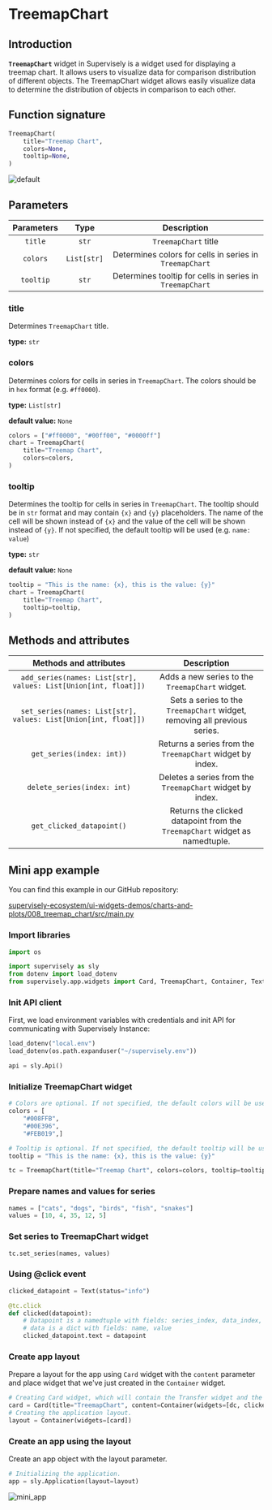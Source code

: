 # TreemapChart

## Introduction

**`TreemapChart`** widget in Supervisely is a widget used for displaying a treemap chart. It allows users to visualize data for comparison distribution of different objects. The TreemapChart widget allows easily visualize data to determine the distribution of objects in comparison to each other.

## Function signature

```python
TreemapChart(
    title="Treemap Chart",
    colors=None,
    tooltip=None,
)
```

![default](https://github-production-user-asset-6210df.s3.amazonaws.com/118521851/242254345-8fc4eccd-b04b-489a-89ee-4569de6a2624.png)

## Parameters

| Parameters |     Type    |                        Description                       |
| :--------: | :---------: | :------------------------------------------------------: |
|   `title`  |    `str`    |                   `TreemapChart` title                   |
|  `colors`  | `List[str]` |  Determines colors for cells in series in `TreemapChart` |
|  `tooltip` |    `str`    | Determines tooltip for cells in series in `TreemapChart` |

### title

Determines `TreemapChart` title.

**type:** `str`

### colors

Determines colors for cells in series in `TreemapChart`. The colors should be in `hex` format (e.g. `#ff0000`).

**type:** `List[str]`

**default value:** `None`

```python
colors = ["#ff0000", "#00ff00", "#0000ff"]
chart = TreemapChart(
    title="Treemap Chart",
    colors=colors,
)
```

### tooltip

Determines the tooltip for cells in series in `TreemapChart`. The tooltip should be in `str` format and may contain `{x}` and `{y}` placeholders. The name of the cell will be shown instead of `{x}` and the value of the cell will be shown instead of `{y}`. If not specified, the default tooltip will be used (e.g. `name: value`)

**type:** `str`

**default value:** `None`

```python
tooltip = "This is the name: {x}, this is the value: {y}"
chart = TreemapChart(
    title="Treemap Chart",
    tooltip=tooltip,
)
```

## Methods and attributes

|                      Methods and attributes                     |                                 Description                                 |
| :-------------------------------------------------------------: | :-------------------------------------------------------------------------: |
| `add_series(names: List[str], values: List[Union[int, float]])` |               Adds a new series to the `TreemapChart` widget.               |
| `set_series(names: List[str], values: List[Union[int, float]])` |  Sets a series to the `TreemapChart` widget, removing all previous series.  |
|                    `get_series(index: int))`                    |          Returns a series from the `TreemapChart` widget by index.          |
|                   `delete_series(index: int)`                   |          Deletes a series from the `TreemapChart` widget by index.          |
|                    `get_clicked_datapoint()`                    | Returns the clicked datapoint from the `TreemapChart` widget as namedtuple. |

## Mini app example

You can find this example in our GitHub repository:

[supervisely-ecosystem/ui-widgets-demos/charts-and-plots/008\_treemap\_chart/src/main.py](https://github.com/supervisely-ecosystem/ui-widgets-demos/blob/master/charts-and-plots/008\_treemap\_chart/src/main.py)

### Import libraries

```python
import os

import supervisely as sly
from dotenv import load_dotenv
from supervisely.app.widgets import Card, TreemapChart, Container, Text
```

### Init API client

First, we load environment variables with credentials and init API for communicating with Supervisely Instance:

```python
load_dotenv("local.env")
load_dotenv(os.path.expanduser("~/supervisely.env"))

api = sly.Api()
```

### Initialize TreemapChart widget

```python
# Colors are optional. If not specified, the default colors will be used.
colors = [
    "#008FFB",
    "#00E396",
    "#FEB019",]

# Tooltip is optional. If not specified, the default tooltip will be used.
tooltip = "This is the name: {x}, this is the value: {y}"

tc = TreemapChart(title="Treemap Chart", colors=colors, tooltip=tooltip)
```

### Prepare names and values for series

```python
names = ["cats", "dogs", "birds", "fish", "snakes"]
values = [10, 4, 35, 12, 5]
```

### Set series to TreemapChart widget

```python
tc.set_series(names, values)
```

### Using @click event

```python
clicked_datapoint = Text(status="info")

@tc.click
def clicked(datapoint):
    # Datapoint is a namedtuple with fields: series_index, data_index, data
    # data is a dict with fields: name, value
    clicked_datapoint.text = datapoint
```

### Create app layout

Prepare a layout for the app using `Card` widget with the `content` parameter and place widget that we've just created in the `Container` widget.

```python
# Creating Card widget, which will contain the Transfer widget and the Text widget.
card = Card(title="TreemapChart", content=Container(widgets=[dc, clicked_datapoint]))
# Creating the application layout.
layout = Container(widgets=[card])
```

### Create an app using the layout

Create an app object with the layout parameter.

```python
# Initializing the application.
app = sly.Application(layout=layout)
```

![mini\_app](https://github-production-user-asset-6210df.s3.amazonaws.com/118521851/242254345-8fc4eccd-b04b-489a-89ee-4569de6a2624.png)
